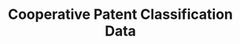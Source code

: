 ---
layout: default
bigquery: https://console.cloud.google.com/bigquery?p=patents-public-data&d=cpc&page=dataset
citation: '“Cooperative Patent Classification” by the EPO and USPTO, for public use. '
contributors: EPO, USPTO
cost: None
description: Cooperative Patent Classification Data contains the scheme and definitions
  of the Cooperative Patent Classification system for classifying patent documents.
  The CPC is the result of a partnership between the EPO and the USPTO in their joint
  effort to develop a common, internationally compatible classification system for
  technical documents, in particular patent publications, which will be used by both
  offices in the patent granting process
documentation: https://www.cooperativepatentclassification.org/cpcSchemeAndDefinitions
last_edit: 04/10/2022, 18:00:08
location: https://www.cooperativepatentclassification.org/index
maintained_by: USPTO, EPO
schema_fields:
- symbol
- limiting_references
- glossary
- residualReferences
- breakdownCode
- breakdown_code
- ipc_concordant
- additional_only
- title_full
- informative_references
- title_part
- parents
- child_groups
- sizeCache
- informativeReferences
- status
- residual_references
- level
- date_revised
- synonyms
- application_references
- limitingReferences
- titlePart
- ipcConcordant
- notAllocatable
- childGroups
- children
- not_allocatable
- definition
- applicationReferences
- titleFull
- dateRevised
shortname: cooperative_patent_classification
tags:
- patents
- science
title: Cooperative Patent Classification Data
uuid: 984374a7-16e9-4b35-9445-458daceb01bf
---
